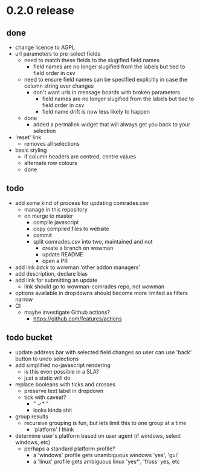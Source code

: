 # 0.2.0 release

## done

* change licence to AGPL
* url parameters to pre-select fields
    - need to match these fields to the slugified field names
        - field names are no longer slugified from the labels but tied to field order in csv
    - need to ensure field names can be specified explicitly in case the column string ever changes
        - don't want urls in message boards with broken parameters
            - field names are no longer slugified from the labels but tied to field order in csv
            - field name drift is now less likely to happen
    - done
        - added a permalink widget that will always get you back to your selection
* 'reset' link
    - removes all selections
* basic styling
    - if column headers are centred, centre values
    - alternate row colours
    - done

## todo
* add some kind of process for updating comrades.csv
    - manage in this repository
    - on merge to master
        - compile javascript
        - copy compiled files to website
        - commit
        - split comrades.csv into two, maintained and not
            - create a branch on wowman
            - update README
            - open a PR
* add link *back* to wowman 'other addon managers'
* add description, declare bias
* add link for submitting an update
    - link should go to wowman-comrades repo, not wowman
* options available in dropdowns should become more limited as filters narrow
* CI
    - maybe investigate Github actions?
        - https://github.com/features/actions

## todo bucket

* update address bar with selected field changes so user can use 'back' button to undo selections
* add simplified no-javascript rendering
    - is this even possible in a SLA?
    - just a static will do
* replace booleans with ticks and crosses
    - preserve text label in dropdown
    - tick with caveat? 
        - "  ✓*  "
        - looks kinda shit
* group results
    - recursive grouping is fun, but lets limit this to one group at a time
        - 'platform' I think
* determine user's platform based on user agent (if windows, select windows, etc)
    - perhaps a standard platform profile? 
        - a 'windows' profile gets unambiguous windows 'yes', 'gui'
        - a 'linux' profile gets ambiguous linux 'yes*', 'f/oss' yes, etc
